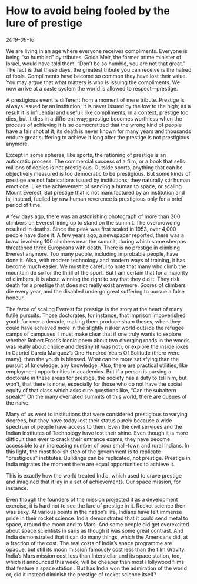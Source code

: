 # How to avoid being fooled by the lure of prestige

*2019-06-16*

We are living in an age where everyone receives compliments. Everyone is
being “so humbled” by tributes. Golda Meir, the former prime minister of
Israel, would have told them, “Don’t be so humble, you are not that
great.” The fact is that these days, the greatest tribute you can
receive is the hatred of fools. Compliments have become so common they
have lost their value. You may argue that what matters is who is issuing
the compliments. We now arrive at a caste system the world is allowed to
respect—prestige.

A prestigious event is different from a moment of mere tribute. Prestige
is always issued by an institution; it is never issued by the low to the
high; as a result it is influential and useful; like compliments, in a
context, prestige too dies, but it dies in a different way; prestige
becomes worthless when the process of achieving it is so democratized
that the wrong kind of people have a fair shot at it; its death is never
known for many years and thousands endure great suffering to achieve it
long after the prestige is not prestigious anymore.

Except in some spheres, like sports, the rationing of prestige is an
autocratic process. The commercial success of a film, or a book that
sells millions of copies is not prestigious. Outside sports, anything
that can be objectively measured is too democratic to be prestigious.
But some kinds of prestige are not fabrications issued by institutions;
they naturally stir human emotions. Like the achievement of sending a
human to space, or scaling Mount Everest. But prestige that is not
manufactured by an institution and is, instead, fuelled by raw human
reverence is prestigious only for a brief period of time.

A few days ago, there was an astonishing photograph of more than 300
climbers on Everest lining up to stand on the summit. The overcrowding
resulted in deaths. Since the peak was first scaled in 1953, over 4,000
people have done it. A few years ago, a newspaper reported, there was a
brawl involving 100 climbers near the summit, during which some sherpas
threatened three Europeans with death. There is no prestige in climbing
Everest anymore. Too many people, including improbable people, have done
it. Also, with modern technology and modern ways of training, it has
become much easier. We must be careful to note that many who climb the
mountain do so for the thrill of the sport. But I am certain that for a
majority of climbers, it is about winning the right to say that they did
it. They risk death for a prestige that does not really exist anymore.
Scores of climbers die every year, and the disabled undergo great
suffering to pursue a false honour.

The farce of scaling Everest for prestige is the story at the heart of
many futile pursuits. Those doctorates, for instance, that imprison
impoverished youth for over a decade, making them produce sham theses,
when they could have achieved more in the slightly riskier world outside
the refugee camps of campuses. I must make clear that if one truly wants
to explore whether Robert Frost’s iconic poem about two diverging roads
in the woods was really about choice and destiny (it was not), or
explore the inside jokes in Gabriel Garcia Marquez’s One Hundred Years
Of Solitude (there were many), then the youth is blessed. What can be
more satisfying than the pursuit of knowledge, any knowledge. Also,
there are practical utilities, like employment opportunities in
academics. But if a person is pursing a doctorate in these areas for
prestige, the society has a duty to tell him, but won’t, that there is
none, especially for those who do not have the social equity of that
class which asks cute questions like, “Can the subaltern speak?” On the
many overrated summits of this world, there are queues of the naive.

Many of us went to institutions that were considered prestigious to
varying degrees, but they have today lost their status purely because a
wide spectrum of people have access to them. Even the civil services and
the Indian Institutes of Technology have lost their shine. Even though
it is more difficult than ever to crack their entrance exams, they have
become accessible to an increasing number of poor small-town and rural
Indians. In this light, the most foolish step of the government is to
replicate “prestigious” institutes. Buildings can be replicated, not
prestige. Prestige in India migrates the moment there are equal
opportunities to achieve it.

This is exactly how the world treated India, which used to crave
prestige and imagined that it lay in a set of achievements. Our space
mission, for instance.

Even though the founders of the mission projected it as a development
exercise, it is hard not to see the lure of prestige in it. Rocket
science then was sexy. At various points in the nation’s life, Indians
have felt immense pride in their rocket science. India demonstrated that
it could send metal to space, around the moon and to Mars. And some
people did get overexcited about space scientists in saris as though it
was some great contrast. And India demonstrated that it can do many
things, which the Americans did, at a fraction of the cost. The real
costs of India’s space programme are opaque, but still its moon mission
famously cost less than the film Gravity. India’s Mars mission cost less
than Interstellar and its space station, too, which it announced this
week, will be cheaper than most Hollywood films that feature a space
station . But has India won the admiration of the world or, did it
instead diminish the prestige of rocket science itself?
